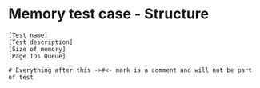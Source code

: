 # Memory test case - Structure
```
[Test name]
[Test description]
[Size of memory]
[Page IDs Queue]

# Everything after this ->#<- mark is a comment and will not be part of test
```
